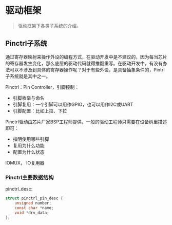 # 驱动框架

> 驱动框架下各类子系统的介绍。

## Pinctrl子系统

通过寄存器映射来操作外设的编程方式，在驱动开发中是不建议的，因为每当芯片的寄存器发生变化，那么底层的驱动代码就得推翻重写。在驱动开发中，有没有办法可以不涉及到具体的寄存器操作呢？对于有些外设，是具备抽象条件的，Pintrl子系统就是其中之一。

Pinctrl：Pin Controller，引脚控制：

- 引脚枚举与命名
- 引脚复用：一个引脚可以用作GPIO，也可以用作I2C或UART
- 引脚配置：比如上拉、下拉

Pinctrl驱动由芯片厂家BSP工程师提供，一般的驱动工程师只需要在设备树里描述即可：

- 指明使用哪些引脚
- 复用为什么功能
- 配置为什么状态

IOMUX， IO复用器


### Pinctrl主要数据结构



pinctrl_desc:

```C
struct pinctrl_pin_desc {
    unsigned number;
    const char *name;
    void *drv_data;
};
```

